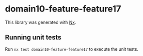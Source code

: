 # domain10-feature-feature17

This library was generated with [Nx](https://nx.dev).

## Running unit tests

Run `nx test domain10-feature-feature17` to execute the unit tests.

